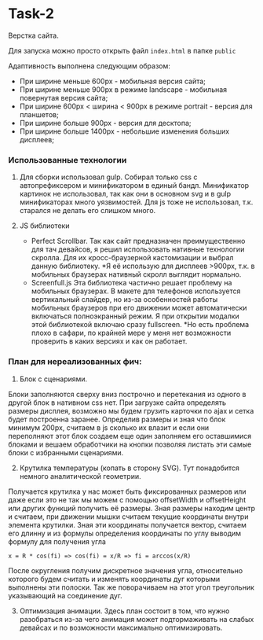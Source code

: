 # Task-2
Верстка сайта.

Для запуска можно просто открыть файл `index.html` в папке `public`

Адаптивность выполнена следующим образом:
*  При ширине меньше 600px - мобильная версия сайта;
*  При ширине меньше 900px в режиме landscape - мобильная повернутая версия сайта;
*  При ширине 600px < ширина < 900px в режиме portrait  - версия для планшетов;
*  При ширине больше 900px  - версия для десктопа;
*  При ширине больше 1400px  - небольшие изменения больших дисплеев;

### Использованные технологии

1.  Для сборки использовал gulp. Собирал только css с автопрефиксером и минификатором в единый бандл. Минификатор картинок не использовал, так как они в основном svg и в gulp минификаторах много уязвимостей. Для js тоже не использовал, т.к. старался не делать его слишком много.

2.  JS библиотеки
    *  Perfect Scrollbar. Так как сайт предназначен преимущественно для тач девайсов, я решил использовать нативные технологии скролла. 
    Для их кросс-браузерной кастомизации и выбрал данную библиотеку.    *Я её использую для дисплеев >900px, т.к. в мобильных браузерах нативный скролл выглядит нормально.
    *  Screenfull.js Эта библиотека частично решает проблему на мобильных браузерах. В макете для телефонов используется вертикальный слайдер, но из-за особенностей работы мобильных браузеров при его движении может автоматически включаться полноэкранный режим. Я при открытии модалки этой библиотекой включаю сразу fullscreen.
    *Но есть проблема плохо в сафари, по крайней мере у меня нет возможности проверить в каких версиях и как он работает.


### План для нереализованных фич:

1. Блок с сценариями. 

Блоки заполняются сверху вниз построчно и перетекания из одного в другой блок в нативном css нет. При загрузке сайта определять размеры дисплея, возможно мы будем грузить карточки по ajax и сетка будет построенна заранее.    Определив размеры и зная что блок минимум 200px, считаем в js сколько их влазит и если они переполняют этот блок создаем еще один заполняем его оставшимися блоками и вешаем обработчики на кнопки позволяя листать эти самые блоки с избранными сценариями.

2. Крутилка температуры (копать в сторону SVG). Тут понадобится немного аналитической геометрии. 

Получается крутилка у нас может быть фиксированных размеров или даже если это не так мы можем с помощью offsetWidth и offsetHeight или других функций получить её размеры. Зная размеры находим центр и считаем, при движении мышки считаем текущие координаты внутри элемента крутилки. Зная эти координаты получается вектор, считаем его длинну и из формулы определения координаты по углу выводим формулу для получения угла 

    x = R * cos(fi) => cos(fi) = x/R => fi = arccos(x/R)

После округления получим дискретное значения угла, относительно которого будем считать и изменять координаты дуг которыми выполнены эти полоски. Так же поворачиваем на этот угол треугольник указывающий на соединение дуг.

3. Оптимизация анимации. Здесь план состоит в том, что нужно разобраться из-за чего анимация может подтормаживать на слабых девайсах и по возможности максимально оптимизировать.

